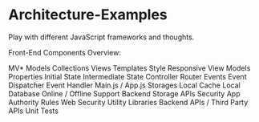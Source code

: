 Architecture-Examples
=====================
Play with different JavaScript frameworks and thoughts.

Front-End Components Overview:

MV*
    Models
    Collections
    Views
      Templates
      Style
      Responsive
    View Models
      Properties
      Initial State
      Intermediate State
Controller
      Router
      Events
      Event Dispatcher
      Event Handler
      Main.js / App.js
Storages
      Local Cache
      Local Database
      Online / Offline Support
      Backend Storage APIs
Security
    App Authority Rules
    Web Security
Utility Libraries
Backend APIs / Third Party APIs
Unit Tests
